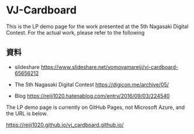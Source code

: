 # VJ-Cardboard

This is the LP demo page for the work presented at the 5th Nagasaki Digital Contest. For the actual work, please refer to the following

## 資料

- slideshare
https://www.slideshare.net/yomoyamareiji/vj-cardboard-65656212

- The 5th Nagasaki Digital Contest
https://digicon.me/archive/05/

- Blog
https://reiji1020.hatenablog.com/entry/2016/09/03/224540

The LP demo page is currently on GitHub Pages, not Microsoft Azure, and the URL is below.

https://reiji1020.github.io/vj_cardboard.github.io/
